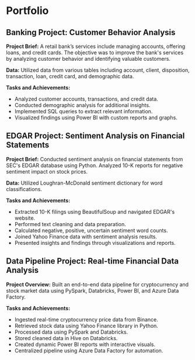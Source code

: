 # Portfolio

## Banking Project: Customer Behavior Analysis

**Project Brief:** A retail bank’s services include managing accounts, offering loans, and credit cards. The objective was to improve the bank's services by analyzing customer behavior and identifying valuable customers.

**Data:** Utilized data from various tables including account, client, disposition, transaction, loan, credit card, and demographic data.

**Tasks and Achievements:**
- Analyzed customer accounts, transactions, and credit data.
- Conducted demographic analysis for additional insights.
- Implemented SQL queries to extract relevant information.
- Visualized findings using Power BI with custom reports and graphs.

## EDGAR Project: Sentiment Analysis on Financial Statements

**Project Brief:** Conducted sentiment analysis on financial statements from SEC's EDGAR database using Python. Analyzed 10-K reports for negative sentiment impact on stock prices.

**Data:** Utilized Loughran-McDonald sentiment dictionary for word classifications.

**Tasks and Achievements:**
- Extracted 10-K filings using BeautifulSoup and navigated EDGAR's website.
- Performed text cleaning and data preparation.
- Calculated negative, positive, uncertain sentiment word counts.
- Joined Yahoo Finance data with sentiment analysis results.
- Presented insights and findings through visualizations and reports.

## Data Pipeline Project: Real-time Financial Data Analysis

**Project Overview:** Built an end-to-end data pipeline for cryptocurrency and stock market data using PySpark, Databricks, Power BI, and Azure Data Factory.

**Tasks and Achievements:**
- Ingested real-time cryptocurrency price data from Binance.
- Retrieved stock data using Yahoo Finance library in Python.
- Processed data using PySpark and Databricks.
- Stored cleaned data in Hive on Databricks.
- Created dynamic Power BI reports with interactive visuals.
- Centralized pipeline using Azure Data Factory for automation.


